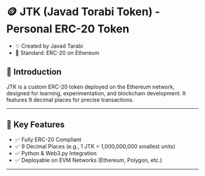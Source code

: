 # 🪙 JTK (Javad Torabi Token) - Personal ERC-20 Token
- ✨ Created by Javad Tarabi
- 🔗 Standard: ERC-20 on Ethereum


## 🚀 Introduction

JTK is a custom ERC-20 token deployed on the Ethereum network, designed for learning, experimentation, and blockchain development. It features 9 decimal places for precise transactions.

---

## 🔑 Key Features

- ✅ Fully ERC-20 Compliant
- ✅ 9 Decimal Places (e.g., 1 JTK = 1,000,000,000 smallest units)
- ✅ Python & Web3.py Integration
- ✅ Deployable on EVM Networks (Ethereum, Polygon, etc.)

---